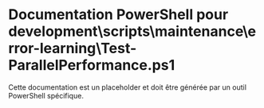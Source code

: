 # Documentation PowerShell pour development\scripts\maintenance\error-learning\Test-ParallelPerformance.ps1

Cette documentation est un placeholder et doit être générée par un outil PowerShell spécifique.

